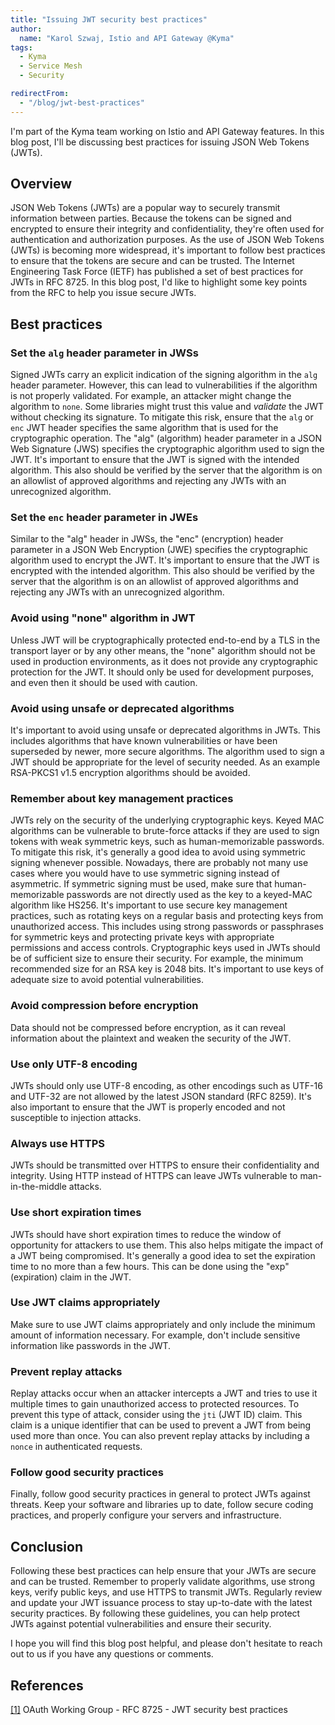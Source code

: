```yaml
---
title: "Issuing JWT security best practices"
author: 
  name: "Karol Szwaj, Istio and API Gateway @Kyma"
tags:
  - Kyma
  - Service Mesh
  - Security

redirectFrom:
  - "/blog/jwt-best-practices"
---
```


I'm part of the Kyma team working on Istio and API Gateway features. In this blog post, I'll be discussing best practices for issuing JSON Web Tokens (JWTs).

## Overview

JSON Web Tokens (JWTs) are a popular way to securely transmit information between parties. Because the tokens can be signed and encrypted to ensure their integrity and confidentiality, they're often used for authentication and authorization purposes.
As the use of JSON Web Tokens (JWTs) is becoming more widespread, it's important to follow best practices to ensure that the tokens are secure and can be trusted. The Internet Engineering Task Force (IETF) has published a set of best practices for JWTs in RFC 8725. In this blog post, I'd like to highlight some key points from the RFC to help you issue secure JWTs.

## Best practices

### Set the `alg` header parameter in JWSs

Signed JWTs carry an explicit indication of the signing algorithm in the `alg` header parameter. However, this can lead to vulnerabilities if the algorithm is not properly validated. For example, an attacker might change the algorithm to `none`. Some libraries might trust this value and *validate* the JWT without checking its signature. To mitigate this risk, ensure that the `alg` or `enc` JWT header specifies the same algorithm that is used for the cryptographic operation.
The "alg" (algorithm) header parameter in a JSON Web Signature (JWS) specifies the cryptographic algorithm used to sign the JWT. It's important to ensure that the JWT is signed with the intended algorithm. This also should be verified by the server that the algorithm is on an allowlist of approved algorithms and rejecting any JWTs with an unrecognized algorithm.

### Set the `enc` header parameter in JWEs

Similar to the "alg" header in JWSs, the "enc" (encryption) header parameter in a JSON Web Encryption (JWE) specifies the cryptographic algorithm used to encrypt the JWT. It's important to ensure that the JWT is encrypted with the intended algorithm. This also should be verified by the server that the algorithm is on an allowlist of approved algorithms and rejecting any JWTs with an unrecognized algorithm.

### Avoid using "none" algorithm in JWT

Unless JWT will be cryptographically protected end-to-end by a TLS in the transport layer or by any other means, the "none" algorithm should not be used in production environments, as it does not provide any cryptographic protection for the JWT. It should only be used for development purposes, and even then it should be used with caution.

### Avoid using unsafe or deprecated algorithms

It's important to avoid using unsafe or deprecated algorithms in JWTs. This includes algorithms that have known vulnerabilities or have been superseded by newer, more secure algorithms.
The algorithm used to sign a JWT should be appropriate for the level of security needed. As an example RSA-PKCS1 v1.5 encryption algorithms should be avoided.

### Remember about key management practices

JWTs rely on the security of the underlying cryptographic keys. Keyed MAC algorithms can be vulnerable to brute-force attacks if they are used to sign tokens with weak symmetric keys, such as human-memorizable passwords. To mitigate this risk, it's generally a good idea to avoid using symmetric signing whenever possible. Nowadays, there are probably not many use cases where you would have to use symmetric signing instead of asymmetric. If symmetric signing must be used,  make sure that human-memorizable passwords are not directly used as the key to a keyed-MAC algorithm like HS256.
It's important to use secure key management practices, such as rotating keys on a regular basis and protecting keys from unauthorized access. This includes using strong passwords or passphrases for symmetric keys and protecting private keys with appropriate permissions and access controls. 
Cryptographic keys used in JWTs should be of sufficient size to ensure their security. For example, the minimum recommended size for an RSA key is 2048 bits. It's important to use keys of adequate size to avoid potential vulnerabilities.

### Avoid compression before encryption

Data should not be compressed before encryption, as it can reveal information about the plaintext and weaken the security of the JWT.

### Use only UTF-8 encoding

JWTs should only use UTF-8 encoding, as other encodings such as UTF-16 and UTF-32 are not allowed by the latest JSON standard (RFC 8259). It's also important to ensure that the JWT is properly encoded and not susceptible to injection attacks.

### Always use HTTPS

JWTs should be transmitted over HTTPS to ensure their confidentiality and integrity. Using HTTP instead of HTTPS can leave JWTs vulnerable to man-in-the-middle attacks.

### Use short expiration times 

JWTs should have short expiration times to reduce the window of opportunity for attackers to use them. This also helps mitigate the impact of a JWT being compromised. It's generally a good idea to set the expiration time to no more than a few hours. This can be done using the "exp" (expiration) claim in the JWT.

### Use JWT claims appropriately

Make sure to use JWT claims appropriately and only include the minimum amount of information necessary. For example, don't include sensitive information like passwords in the JWT.

### Prevent replay attacks

Replay attacks occur when an attacker intercepts a JWT and tries to use it multiple times to gain unauthorized access to protected resources. To prevent this type of attack, consider using the `jti` (JWT ID) claim. This claim is a unique identifier that can be used to prevent a JWT from being used more than once.
You can also prevent replay attacks by including a `nonce` in authenticated requests.

### Follow good security practices

Finally, follow good security practices in general to protect JWTs against threats. Keep your software and libraries up to date, follow secure coding practices, and properly configure your servers and infrastructure.

## Conclusion

Following these best practices can help ensure that your JWTs are secure and can be trusted. Remember to properly validate algorithms, use strong keys, verify public keys, and use HTTPS to transmit JWTs. Regularly review and update your JWT issuance process to stay up-to-date with the latest security practices.
By following these guidelines, you can help protect JWTs against potential vulnerabilities and ensure their security. 

I hope you will find this blog post helpful, and please don't hesitate to reach out to us if you have any questions or comments.

## References

[[1]](https://datatracker.ietf.org/doc/html/rfc8725) OAuth Working Group - RFC 8725 - JWT security best practices